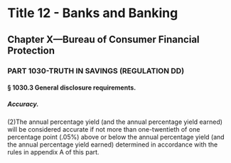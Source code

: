 
# Title 12 - Banks and Banking
## Chapter X—Bureau of Consumer Financial Protection
### PART 1030-TRUTH IN SAVINGS (REGULATION DD)
#### § 1030.3 General disclosure requirements.
##### Accuracy.

(2)The annual percentage yield (and the annual percentage yield earned) will be considered accurate if not more than one-twentieth of one percentage point (.05%) above or below the annual percentage yield (and the annual percentage yield earned) determined in accordance with the rules in appendix A of this part.
